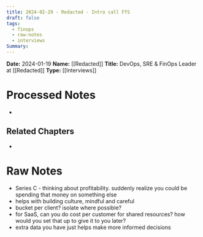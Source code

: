 ```yaml
---
title: 2024-02-29 - Redacted - Intro call FfS
draft: false
tags:
  - finops
  - raw-notes
  - interviews
Summary:
---
```


**Date:** 2024-01-19
**Name:** [[Redacted]]
**Title:** DevOps, SRE & FinOps Leader at [[Redacted]]
**Type:** [[Interviews]]

# Processed Notes
- 

## Related Chapters
- 

# Raw Notes
- Series C - thinking about profitability. suddenly realize you could be spending that money on something else
- helps with building culture, mindful and careful
- bucket per client? isolate where possible?
- for SaaS, can you do cost per customer for shared resources? how would you set that up to give it to you later?
- extra data you have just helps make more informed decisions